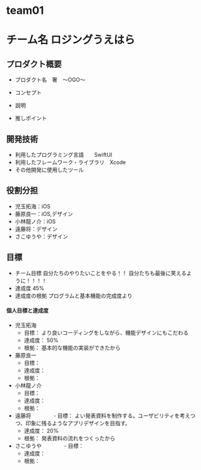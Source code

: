 # team01

# チーム名 ロジングうえはら

## プロダクト概要
- プロダクト名　奢　〜OGO〜

- コンセプト

- 説明

- 推しポイント

## 開発技術
- 利用したプログラミング言語　　SwiftUI
- 利用したフレームワーク・ライブラリ　Xcode
- その他開発に使用したツール

## 役割分担
- 児玉拓海：iOS
- 藤原良一：iOS,デザイン
- 小林龍ノ介：iOS
- 遠藤将：デザイン
- さこゆうや：デザイン

## 目標
- チーム目標
自分たちのやりたいことをやる！！
自分たちも最後に笑えるように！！！！
- 達成度
45%
- 達成度の根拠
プログラムと基本機能の完成度より

#### 個人目標と達成度  
- 児玉拓海 
  - 目標： より良いコーディングをしながら、機能デザインにもこだわる 
  - 達成度： 50%  
  - 根拠：  基本的な機能の実装ができたから
- 藤原良一
  - 目標：  
  - 達成度： 
  - 根拠： 
- 小林龍ノ介
  - 目標：  
  - 達成度： 
  - 根拠： 
- 遠藤将
　　　　- 目標：  よい発表資料を制作する。ユーザビリティを考えつつ、印象に残るようなアプリデザインを目指す。
  - 達成度： 20%
  - 根拠： 発表資料の流れをつくったから
- さこゆうや
　　　　- 目標：  
  - 達成度： 
  - 根拠： 
